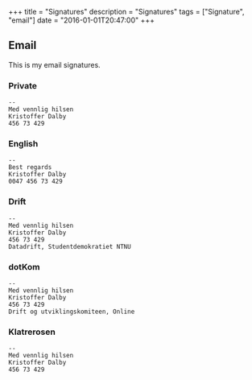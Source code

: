 +++
title = "Signatures"
description = "Signatures"
tags = ["Signature", "email"]
date = "2016-01-01T20:47:00"
+++



## Email
This is my email signatures.

### Private

    
    --
    Med vennlig hilsen
    Kristoffer Dalby
    456 73 429

### English

    
    --
    Best regards
    Kristoffer Dalby
    0047 456 73 429


### Drift

    
    --
    Med vennlig hilsen
    Kristoffer Dalby
    456 73 429
    Datadrift, Studentdemokratiet NTNU

### dotKom

    
    --
    Med vennlig hilsen
    Kristoffer Dalby
    456 73 429
    Drift og utviklingskomiteen, Online

### Klatrerosen

    
    --
    Med vennlig hilsen
    Kristoffer Dalby
    456 73 429
